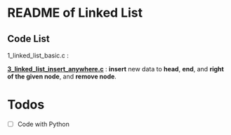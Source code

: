 # README of Linked List

## Code List

1_linked_list_basic.c : 

**[3_linked_list_insert_anywhere.c](./3_linked_list_insert_anywhere.c)** : **insert** new data to **head**, **end**, and **right of the given node**, and **remove node**.



# Todos

- [ ] Code with Python
